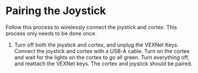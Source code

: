 # Pairing the Joystick

Follow this process to wirelessly connect the joystick and cortex. This process only needs to be done once. 

1) Turn off both the joystick and cortex, and unplug the VEXNet Keys. Connect the joystick and cortex with a USB-A cable. Turn on the cortex and wait for the lights on the cortex to go all green. Turn everything off, and reattach the VEXNet keys. The cortex and joystick should be paired.
